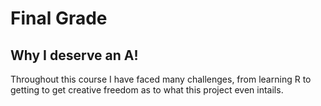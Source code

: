 # Final Grade
## Why I deserve an A!

Throughout this course I have faced many challenges, from learning R to getting to get creative freedom as to what this project even intails. 
